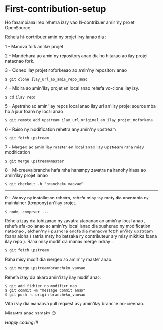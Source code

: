 # First-contribution-setup
Ho fanampiana ireo rehetra izay vao hi-contribuer amin'ny projet OpenSource.

Rehefa hi-contribuer amin'ny projet iray ianao dia :

1 - Manova fork an'ilay projet.

2 - Mandehana ao amin'ny repository anao dia ho hitanao ao ilay projet nataonao fork.

3 - Cloneo ilay projet noforkenao ao amin'ny repository anao
```
$ git clone ilay_url_ao_amin_repo_anao
```
4 - Midira ao amin'ilay projet en local anao rehefa vo-clone ilay izy.
```
$ cd ilay_repo
```
5 - Apetraho ao amin'ilay repos local anao ilay url an'ilay projet source mba ho à jour foana ny local anao
```
$ git remote add upstream ilay_url_original_an_ilay_projet_noforkena
```
6 - Raiso ny modification rehetra any amin'ny upstream
```
$ git fetch upstream
```
7 - Mergeo ao amin'ilay master en local anao ilay upstream raha misy modification
```
$ git merge upstream/master
```
8 - Mi-creeva branche hafa raha hanampy zavatra na hanohy hiasa ao amin'ilay projet ianao

```
$ git checkout -b "brancheko_vaovao"
```
____
9 - Ataovy ny installation rehetra, rehefa misy tsy mety dia anontanio ny maintainer (tompony) an'ilay projet.
```
$ node, composer ...
```

Rehefa izay dia tohizanao ny zavatra ataoanao ao amin'ny local anao , rehefa afa-po ianao ao amin'ny local ianao dia pushenao ny modification nataonao , alohan'ny i-pushena anefa dia manaova fetch an'ilay upstream foana aloha ( satria mety ho betsaka ny contributeur ary misy mikitika foana ilay repo ).
Raha misy modif dia manao merge indray .
```
$ git fetch upstream
```
Raha misy modif dia mergeo ao amin'ny master anao:
```
$ git merge upstream/brancheko_vaovao
```

Rehefa izay dia akaro amin'izay ilay modif anao:
```
$ git add fichier_no_modifier_nao
$ git commit -m "message commit anao"
$ git push -u origin brancheko_vaovao
```

Vita izay dia manaova pull request avy amin'ilay branche no-creenao.

Misaotra anao namaky 😉


*Happy coding !!!*
